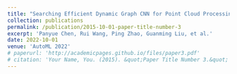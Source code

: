 ```yaml
---
title: "Searching Efficient Dynamic Graph CNN for Point Cloud Processing."
collection: publications
permalink: /publication/2015-10-01-paper-title-number-3
excerpt: 'Panyue Chen, Rui Wang, Ping Zhao, Guanming Liu, et al.'
date: 2022-10-01
venue: 'AutoML 2022'
# paperurl: 'http://academicpages.github.io/files/paper3.pdf'
# citation: 'Your Name, You. (2015). &quot;Paper Title Number 3.&quot; <i>Journal 1</i>. 1(3).'
---
```

<!-- This paper is about the number 3. The number 4 is left for future work. -->

<!-- [Download paper here](http://academicpages.github.io/files/paper3.pdf) -->

<!-- Recommended citation: Your Name, You. (2015). "Paper Title Number 3." <i>Journal 1</i>. 1(3). -->